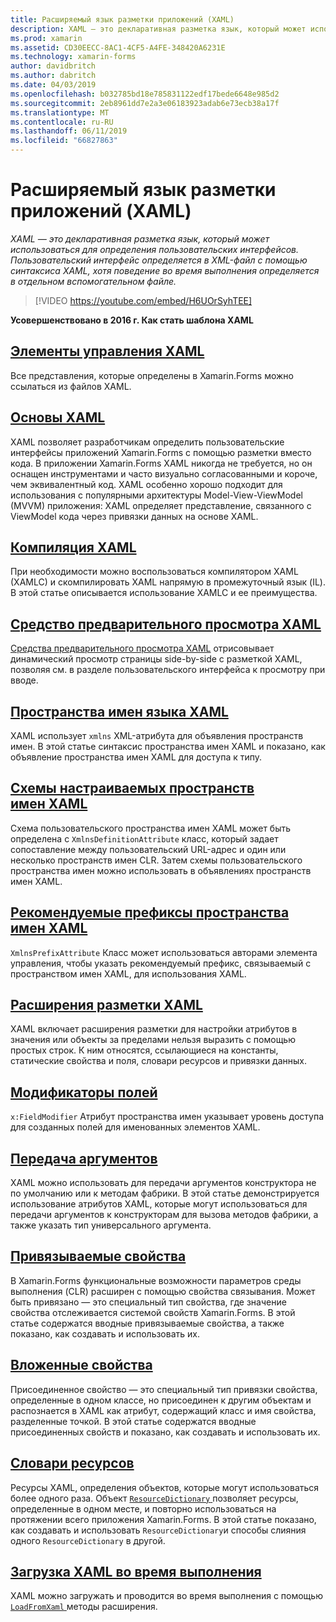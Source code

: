 ```yaml
---
title: Расширяемый язык разметки приложений (XAML)
description: XAML — это декларативная разметка язык, который может использоваться для определения пользовательских интерфейсов. Пользовательский интерфейс определяется в XML-файл с помощью синтаксиса XAML, хотя поведение во время выполнения определяется в отдельном вспомогательном файле.
ms.prod: xamarin
ms.assetid: CD30EECC-8AC1-4CF5-A4FE-348420A6231E
ms.technology: xamarin-forms
author: davidbritch
ms.author: dabritch
ms.date: 04/03/2019
ms.openlocfilehash: b032785bd18e785831122edf17bede6648e985d2
ms.sourcegitcommit: 2eb8961dd7e2a3e06183923adab6e73ecb38a17f
ms.translationtype: MT
ms.contentlocale: ru-RU
ms.lasthandoff: 06/11/2019
ms.locfileid: "66827863"
---
```

# <a name="extensible-application-markup-language-xaml"></a>Расширяемый язык разметки приложений (XAML)

_XAML — это декларативная разметка язык, который может использоваться для определения пользовательских интерфейсов. Пользовательский интерфейс определяется в XML-файл с помощью синтаксиса XAML, хотя поведение во время выполнения определяется в отдельном вспомогательном файле._

> [!VIDEO https://youtube.com/embed/H6UOrSyhTEE]

**Усовершенствовано в 2016 г. Как стать шаблона XAML**

## <a name="xaml-controlsxaml-controlsmd"></a>[Элементы управления XAML](xaml-controls.md)

Все представления, которые определены в Xamarin.Forms можно ссылаться из файлов XAML.

<a name="xaml" />

## <a name="xaml-basicsxaml-basicsindexmd"></a>[Основы XAML](xaml-basics/index.md)

XAML позволяет разработчикам определить пользовательские интерфейсы приложений Xamarin.Forms с помощью разметки вместо кода. В приложении Xamarin.Forms XAML никогда не требуется, но он оснащен инструментами и часто визуально согласованными и короче, чем эквивалентный код. XAML особенно хорошо подходит для использования с популярными архитектуры Model-View-ViewModel (MVVM) приложения: XAML определяет представление, связанного с ViewModel кода через привязки данных на основе XAML.

## <a name="xaml-compilationxamlcmd"></a>[Компиляция XAML](xamlc.md)

При необходимости можно воспользоваться компилятором XAML (XAMLC) и скомпилировать XAML напрямую в промежуточный язык (IL). В этой статье описывается использование XAMLC и ее преимущества.

## <a name="xaml-previewerxaml-previewerindexmd"></a>[Средство предварительного просмотра XAML](xaml-previewer/index.md)

[Средства предварительного просмотра XAML](~/xamarin-forms/xaml/xaml-previewer/index.md) отрисовывает динамический просмотр страницы side-by-side с разметкой XAML, позволяя см. в разделе пользовательского интерфейса к просмотру при вводе.

## <a name="xaml-namespacesnamespacesmd"></a>[Пространства имен языка XAML](namespaces.md)

XAML использует `xmlns` XML-атрибута для объявления пространств имен. В этой статье синтаксис пространства имен XAML и показано, как объявление пространства имен XAML для доступа к типу.

## <a name="xaml-custom-namespace-schemascustom-namespace-schemasmd"></a>[Схемы настраиваемых пространств имен XAML](custom-namespace-schemas.md)

Схема пользовательского пространства имен XAML может быть определена с `XmlnsDefinitionAttribute` класс, который задает сопоставление между пользовательский URL-адрес и один или несколько пространств имен CLR. Затем схемы пользовательского пространства имен можно использовать в объявлениях пространств имен XAML.

## <a name="xaml-namespace-recommended-prefixescustom-prefixmd"></a>[Рекомендуемые префиксы пространства имен XAML](custom-prefix.md)

`XmlnsPrefixAttribute` Класс может использоваться авторами элемента управления, чтобы указать рекомендуемый префикс, связываемый с пространством имен XAML, для использования XAML.

## <a name="xaml-markup-extensionsmarkup-extensionsindexmd"></a>[Расширения разметки XAML](markup-extensions/index.md)

XAML включает расширения разметки для настройки атрибутов в значения или объекты за пределами нельзя выразить с помощью простых строк. К ним относятся, ссылающиеся на константы, статические свойства и поля, словари ресурсов и привязки данных.

## <a name="field-modifiersfield-modifiersmd"></a>[Модификаторы полей](field-modifiers.md)

`x:FieldModifier` Атрибут пространства имен указывает уровень доступа для созданных полей для именованных элементов XAML.

## <a name="passing-argumentspassing-argumentsmd"></a>[Передача аргументов](passing-arguments.md)

XAML можно использовать для передачи аргументов конструктора не по умолчанию или к методам фабрики. В этой статье демонстрируется использование атрибутов XAML, которые могут использоваться для передачи аргументов к конструкторам для вызова методов фабрики, а также указать тип универсального аргумента.

## <a name="bindable-propertiesbindable-propertiesmd"></a>[Привязываемые свойства](bindable-properties.md)

В Xamarin.Forms функциональные возможности параметров среды выполнения (CLR) расширен с помощью свойства связывания. Может быть привязано — это специальный тип свойства, где значение свойства отслеживается системой свойств Xamarin.Forms. В этой статье содержатся вводные привязываемые свойства, а также показано, как создавать и использовать их.

## <a name="attached-propertiesattached-propertiesmd"></a>[Вложенные свойства](attached-properties.md)

Присоединенное свойство — это специальный тип привязки свойства, определенные в одном классе, но присоединен к другим объектам и распознается в XAML как атрибут, содержащий класс и имя свойства, разделенные точкой. В этой статье содержатся вводные присоединенных свойств и показано, как создавать и использовать их.

## <a name="resource-dictionariesresource-dictionariesmd"></a>[Словари ресурсов](resource-dictionaries.md)

Ресурсы XAML, определения объектов, которые могут использоваться более одного раза. Объект [ `ResourceDictionary` ](xref:Xamarin.Forms.ResourceDictionary) позволяет ресурсы, определенные в одном месте, и повторно использоваться на протяжении всего приложения Xamarin.Forms. В этой статье показано, как создавать и использовать `ResourceDictionary`и способы слияния одного `ResourceDictionary` в другой.

## <a name="loading-xaml-at-runtimeruntime-loadmd"></a>[Загрузка XAML во время выполнения](runtime-load.md)

XAML можно загружать и проводится во время выполнения с помощью [ `LoadFromXaml` ](xref:Xamarin.Forms.Xaml.Extensions.LoadFromXaml*) методы расширения.

